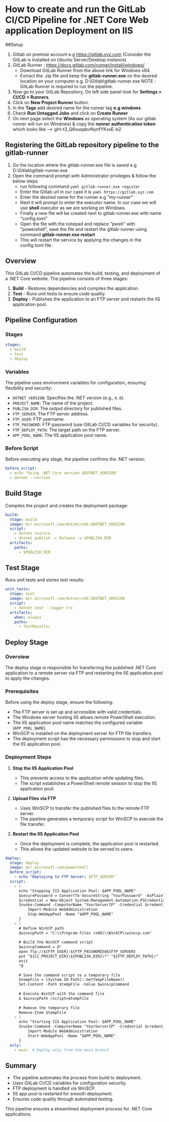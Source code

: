 # How to create and run the GitLab CI/CD Pipeline for .NET Core Web application Deployment on IIS

##Setup
1. Gitlab on premise account e.g https://gitlab.xyz.com (Consider the GitLab is installed on Ubuntu Server/Desktop instance)
2. GitLab Runner : https://docs.gitlab.com/runner/install/windows/
   - Download GitLab Runner from the above link for Windows x64.
   - Extract the .zip file and keep the **gitlab-runner.exe** on the desired location on your computer e.g. D:\Gitlab\gitlab-runner.exe
   NOTE : GitLab Runner is required to run the pipeline.
3. Now go to your GitLab Repository, On left side panel look for **Settings > CI/CD > Runners**.
4. Click on **New Project Runner** button.
5. In the **Tags** add desired name for the runner tag **e.g windows**
6. Check **Run Untagged Jobs** and click on **Create Runner**
7. On next page select the **Windows** as operating system (As our gitlab runner will run on Windows) & copy the **runner authentication token** which looks like --> glrt-t3_Q6xuqabvNynfYKsxE-b2 

## Registering the GitLab repository pipeline to the gitlab-runner
1. Go the location where the gitlab-runner.exe file is saved e.g D:\Gitlab\gitlab-runner.exe
2. Open the command prompt with Administrator privileges & follow the below steps
   - run following command
      ```yaml gitlab-runner.exe register ```
   - Enter the Gitlab url in our case it is ```yaml https://gitlab.xyz.com ```
   - Enter the desired name for the runner e.g "my-runner"
   - Next it will prompt to enter the executor name. In our case we will use **shell** executor as we are working on Windows.
   - Finally a new file will be created next to gitlab-runner.exe with name "config.toml"
   - Open the file with the notepad and replace "pwsh" with "powershell", save the file and restart the gitlab-runner using command **gitlab-runner.exe restart**
   - This will restart the service by applying the changes in the config.toml file.
 
## Overview
This GitLab CI/CD pipeline automates the build, testing, and deployment of a .NET Core website. The pipeline consists of three stages:
1. **Build** - Restores dependencies and compiles the application.
2. **Test** - Runs unit tests to ensure code quality.
3. **Deploy** - Publishes the application to an FTP server and restarts the IIS application pool.

## Pipeline Configuration

### Stages
```yaml
stages:
  - build
  - test
  - deploy
```

### Variables
The pipeline uses environment variables for configuration, ensuring flexibility and security:
- `DOTNET_VERSION`: Specifies the .NET version (e.g., `6.0`).
- `PROJECT_NAME`: The name of the project.
- `PUBLISH_DIR`: The output directory for published files.
- `FTP_SERVER`: The FTP server address.
- `FTP_USER`: FTP username.
- `FTP_PASSWORD`: FTP password (use GitLab CI/CD variables for security).
- `FTP_DEPLOY_PATH`: The target path on the FTP server.
- `APP_POOL_NAME`: The IIS application pool name.

### Before Script
Before executing any stage, the pipeline confirms the .NET version:
```yaml
before_script:
  - echo "Using .NET Core version $DOTNET_VERSION"
  - dotnet --version
```

## Build Stage
Compiles the project and creates the deployment package:
```yaml
build:
  stage: build
  image: mcr.microsoft.com/dotnet/sdk:$DOTNET_VERSION
  script:
    - dotnet restore
    - dotnet publish -c Release -o $PUBLISH_DIR
  artifacts:
    paths:
      - $PUBLISH_DIR
```

## Test Stage
Runs unit tests and stores test results:
```yaml
unit_tests:
  stage: test
  image: mcr.microsoft.com/dotnet/sdk:$DOTNET_VERSION
  script:
    - dotnet test --logger trx
  artifacts:
    when: always
    paths:
      - TestResults/
```

## Deploy Stage

### Overview
The deploy stage is responsible for transferring the published .NET Core application to a remote server via FTP and restarting the IIS application pool to apply the changes.

### Prerequisites
Before using the deploy stage, ensure the following:
- The FTP server is set up and accessible with valid credentials.
- The Windows server hosting IIS allows remote PowerShell execution.
- The IIS application pool name matches the configured variable (`APP_POOL_NAME`).
- WinSCP is installed on the deployment server for FTP file transfers.
- The deployment script has the necessary permissions to stop and start the IIS application pool.

### Deployment Steps
1. **Stop the IIS Application Pool**
   - This prevents access to the application while updating files.
   - The script establishes a PowerShell remote session to stop the IIS application pool.
   
2. **Upload Files via FTP**
   - Uses WinSCP to transfer the published files to the remote FTP server.
   - The pipeline generates a temporary script for WinSCP to execute the file transfer.
   
3. **Restart the IIS Application Pool**
   - Once the deployment is complete, the application pool is restarted.
   - This allows the updated website to be served to users.

```yaml
deploy:
  stage: deploy
  image: mcr.microsoft.com/powershell
  before_script:
    - echo "Deploying to FTP Server: $FTP_SERVER"
  script:
    - |
      echo "Stopping IIS Application Pool: $APP_POOL_NAME"
      $securePassword = ConvertTo-SecureString "YourPassword" -AsPlainText -Force
      $credential = New-Object System.Management.Automation.PSCredential ("Administrator", $securePassword)
      Invoke-Command -ComputerName "YourServerIP" -Credential $credential -ScriptBlock {
          Import-Module WebAdministration
          Stop-WebAppPool -Name "$APP_POOL_NAME"
      }
    - |
      # Define WinSCP path
      $winscpPath = "C:\\Program Files (x86)\\WinSCP\\winscp.com"
      
      # Build the WinSCP command script
      $winscpCommand = @"
      open ftp://${FTP_USER}:${FTP_PASSWORD}@${FTP_SERVER}
      put "${CI_PROJECT_DIR}\${PUBLISH_DIR}\*" "${FTP_DEPLOY_PATH}/"
      exit
      "@
      
      # Save the command script to a temporary file
      $tempFile = [System.IO.Path]::GetTempFileName()
      Set-Content -Path $tempFile -Value $winscpCommand
      
      # Execute WinSCP with the command file
      & $winscpPath /script=$tempFile
      
      # Remove the temporary file
      Remove-Item $tempFile
    - |
      echo "Starting IIS Application Pool: $APP_POOL_NAME"
      Invoke-Command -ComputerName "YourServerIP" -Credential $credential -ScriptBlock {
          Import-Module WebAdministration
          Start-WebAppPool -Name "$APP_POOL_NAME"
      }
  only:
    - main  # Deploy only from the main branch
```

## Summary
- The pipeline automates the process from build to deployment.
- Uses GitLab CI/CD variables for configuration security.
- FTP deployment is handled via WinSCP.
- IIS app pool is restarted for smooth deployment.
- Ensures code quality through automated testing.

This pipeline ensures a streamlined deployment process for .NET Core applications.

